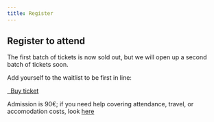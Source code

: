 ```yaml
---
title: Register
---
```


## Register to attend

The first batch of tickets is now sold out, but we will open up a second batch of tickets soon.

Add yourself to the waitlist to be first in line:

<a class="btn btn-lg btn-default" href="http://www.cvent.com/d/tyqqrc/4W" target="_blank" role="button">
  <i class="fa fa-briefcase"></i>&nbsp;&nbsp;Buy ticket
</a>


Admission is 90€; if you need help covering attendance, travel, or accomodation costs, look [here](https://promcon.io/2019-munich/diversity/)
